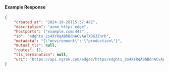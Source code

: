 <!-- Code generated for API Clients. DO NOT EDIT. -->

#### Example Response

```json
{
	"created_at": "2024-10-28T15:37:48Z",
	"description": "acme https edge",
	"hostports": ["example.com:443"],
	"id": "edghts_2o4XYRqABhBdnACvAWTXDG3Znrh",
	"metadata": "{\"environment\": \"production\"}",
	"mutual_tls": null,
	"routes": [],
	"tls_termination": null,
	"uri": "https://api.ngrok.com/edges/https/edghts_2o4XYRqABhBdnACvAWTXDG3Znrh"
}
```
